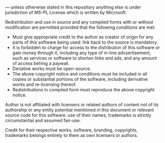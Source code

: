 — unless otherwise stated in this repository anything else is under jurisdiction of MS-PL License which is written by Microsoft.

Redistribution and use in source and any compiled forms with or without modification are permitted provided that the following conditions are met:

- Must give appropriate credit to the author as creator of origin for any parts of this software being used: link back to the source is mandatory.
- It is forbidden to charge for access to the distribution of this software or gain money through it, including any type of in-line advsertisement, such as services or software to shorten links and ads, and any amount of access behing a paywall.
- Deriative works must be open-source.
- The above copyright notice and conditions must be included in all copies or substantial portions of the software, including derivative works and re-licensing thereof.
- Redistributions in compiled form must reproduce the above copyright notice.

Author is not affiliated with licensers or related authors of content not of its authorship or any entity potential mentioned in this document or relevant source code for this software: use of their names, trademarks is strictly circumstantial  and assumed fair-use.

Credit for their respective works, software, branding, copyrights, trademarks belongs entirely to them as own licensers or authors.
